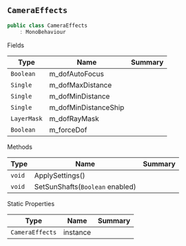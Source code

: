 ## `CameraEffects`

```csharp
public class CameraEffects
    : MonoBehaviour

```

Fields

| Type | Name | Summary | 
| --- | --- | --- | 
| `Boolean` | m_dofAutoFocus |  | 
| `Single` | m_dofMaxDistance |  | 
| `Single` | m_dofMinDistance |  | 
| `Single` | m_dofMinDistanceShip |  | 
| `LayerMask` | m_dofRayMask |  | 
| `Boolean` | m_forceDof |  | 


Methods

| Type | Name | Summary | 
| --- | --- | --- | 
| `void` | ApplySettings() |  | 
| `void` | SetSunShafts(`Boolean` enabled) |  | 


Static Properties

| Type | Name | Summary | 
| --- | --- | --- | 
| `CameraEffects` | instance |  | 


